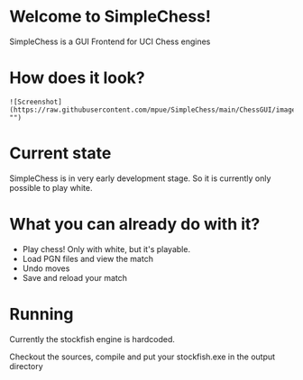 # Welcome to SimpleChess!

SimpleChess is a GUI Frontend for UCI Chess engines

# How does it look?
```
![Screenshot](https://raw.githubusercontent.com/mpue/SimpleChess/main/ChessGUI/images/screenshot.png "")
```

# Current state

SimpleChess is in very early development stage. So it is currently only possible to play white. 

# What you can already do with it?
- Play chess! Only with white, but it's playable.
- Load PGN files and view the match
- Undo moves
- Save and reload your match


# Running
Currently the stockfish engine is hardcoded.

Checkout the sources, compile and put your stockfish.exe in the output directory
